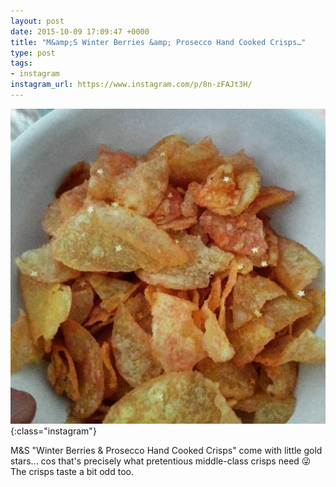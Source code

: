 ```yaml
---
layout: post
date: 2015-10-09 17:09:47 +0000
title: "M&amp;S Winter Berries &amp; Prosecco Hand Cooked Crisps…"
type: post
tags:
- instagram
instagram_url: https://www.instagram.com/p/8n-zFAJt3H/
---
```


![Instagram - 8n-zFAJt3H](/img/8n-zFAJt3H.jpg){:class="instagram"}

M&S "Winter Berries & Prosecco Hand Cooked Crisps" come with little gold stars... cos that's precisely what pretentious middle-class crisps need 😜 The crisps taste a bit odd too.
